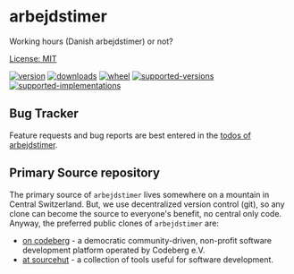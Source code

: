 # arbejdstimer

Working hours (Danish arbejdstimer) or not?

[License: MIT](https://git.sr.ht/~sthagen/arbejdstimer/tree/default/item/LICENSE)

[![version](https://img.shields.io/pypi/v/arbejdstimer.svg?style=flat)](https://pypi.python.org/pypi/arbejdstimer/)
[![downloads](https://pepy.tech/badge/arbejdstimer/month)](https://pepy.tech/project/arbejdstimer)
[![wheel](https://img.shields.io/pypi/wheel/arbejdstimer.svg?style=flat)](https://pypi.python.org/pypi/arbejdstimer/)
[![supported-versions](https://img.shields.io/pypi/pyversions/arbejdstimer.svg?style=flat)](https://pypi.python.org/pypi/arbejdstimer/)
[![supported-implementations](https://img.shields.io/pypi/implementation/arbejdstimer.svg?style=flat)](https://pypi.python.org/pypi/arbejdstimer/)

## Bug Tracker

Feature requests and bug reports are best entered in the [todos of arbejdstimer](https://todo.sr.ht/~sthagen/arbejdstimer).

## Primary Source repository

The primary source of `arbejdstimer` lives somewhere on a mountain in Central Switzerland.
But, we use decentralized version control (git), so any clone can become the source to everyone's benefit, no central only code.
Anyway, the preferred public clones of `arbejdstimer` are:

* [on codeberg](https://codeberg.org/sthagen/arbejdstimer) - a democratic community-driven, non-profit software development platform operated by Codeberg e.V.
* [at sourcehut](https://git.sr.ht/~sthagen/arbejdstimer) - a collection of tools useful for software development.

